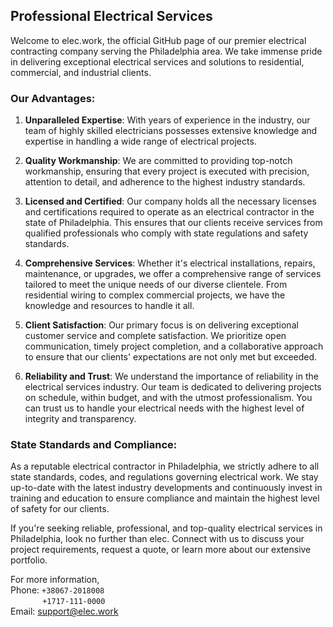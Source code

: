 ## Professional Electrical Services

Welcome to elec.work, the official GitHub page of our premier electrical contracting company serving the Philadelphia area. We take immense pride in delivering exceptional electrical services and solutions to residential, commercial, and industrial clients.

### Our Advantages:

1. **Unparalleled Expertise**: With years of experience in the industry, our team of highly skilled electricians possesses extensive knowledge and expertise in handling a wide range of electrical projects.

2. **Quality Workmanship**: We are committed to providing top-notch workmanship, ensuring that every project is executed with precision, attention to detail, and adherence to the highest industry standards.

3. **Licensed and Certified**: Our company holds all the necessary licenses and certifications required to operate as an electrical contractor in the state of Philadelphia. This ensures that our clients receive services from qualified professionals who comply with state regulations and safety standards.

4. **Comprehensive Services**: Whether it's electrical installations, repairs, maintenance, or upgrades, we offer a comprehensive range of services tailored to meet the unique needs of our diverse clientele. From residential wiring to complex commercial projects, we have the knowledge and resources to handle it all.

5. **Client Satisfaction**: Our primary focus is on delivering exceptional customer service and complete satisfaction. We prioritize open communication, timely project completion, and a collaborative approach to ensure that our clients' expectations are not only met but exceeded.

6. **Reliability and Trust**: We understand the importance of reliability in the electrical services industry. Our team is dedicated to delivering projects on schedule, within budget, and with the utmost professionalism. You can trust us to handle your electrical needs with the highest level of integrity and transparency.

### State Standards and Compliance:

As a reputable electrical contractor in Philadelphia, we strictly adhere to all state standards, codes, and regulations governing electrical work. We stay up-to-date with the latest industry developments and continuously invest in training and education to ensure compliance and maintain the highest level of safety for our clients.

If you're seeking reliable, professional, and top-quality electrical services in Philadelphia, look no further than elec. Connect with us to discuss your project requirements, request a quote, or learn more about our extensive portfolio.

For more information, <br>
Phone: `+38067-2018008`<br>
&nbsp;&nbsp;&nbsp;&nbsp;&nbsp;&nbsp;&nbsp;&nbsp;&nbsp;&nbsp;&nbsp;&nbsp;&nbsp;`+1717-111-0000`<br>
Email: [support@elec.work](mailto:support@elec.work)
